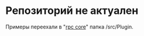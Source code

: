 # Репозиторий не актуален
Примеры переехали в "[rpc core](https://github.com/oploshka/RpcCore)" папка /src/Plugin. 